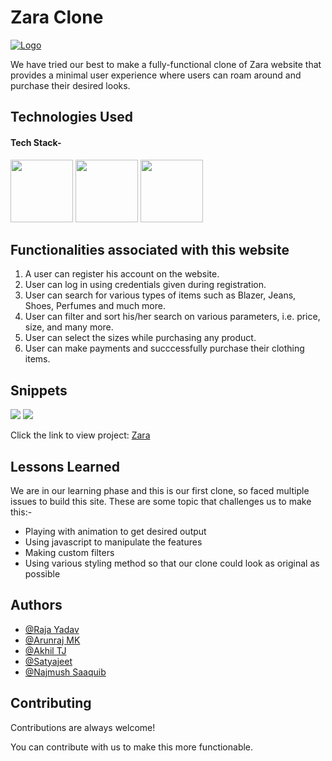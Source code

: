 # Zara Clone

<a href="https://tryme-zara-initial.netlify.app/">![Logo](https://cdn.iconscout.com/icon/free/png-256/zara-3215529-2673947.png)</a>

We have tried our best to make a fully-functional clone of Zara website that provides a minimal user experience where users can roam around and purchase their desired looks.

## Technologies Used

#### Tech Stack-

<p float="left">
    <img src="https://cdn.pixabay.com/photo/2017/08/05/11/16/logo-2582748_640.png" width="100" height="100">
    <img src="https://cdn.pixabay.com/photo/2017/08/05/11/16/logo-2582747_640.png" width="100" height="100">
   <img src="https://raw.githubusercontent.com/krishaayjois21/krishaayjois21/master/assets/javascript.png" width="100" height="100">
 </p>

## Functionalities associated with this website

1. A user can register his account on the website.
2. User can log in using credentials given during registration.
3. User can search for various types of items such as Blazer, Jeans, Shoes, Perfumes and much more.
4. User can filter and sort his/her search on various parameters, i.e. price, size, and many more.
5. User can select the sizes while purchasing any product.
6. User can make payments and succcessfully purchase their clothing items.

## Snippets

<p>
    <img src="https://digitalmarketing.temple.edu/mohamadnoorchowdhury/wp-content/uploads/sites/379/2021/07/zara.png" >
    <img src="https://info.webusability.co.uk/hs-fs/hubfs/zara%20homepage.png?width=1268&name=zara%20homepage.png" >
   </p>
 
 Click the link to view project: 
 <a href="https://zara-final.netlify.app/">Zara</a>
  
## Lessons Learned

We are in our learning phase and this is our first clone, so faced multiple issues to build this site. These are some topic that challenges us to make this:-
- Playing with animation to get desired output
- Using javascript to manipulate the features
- Making custom filters
- Using various styling method so that our clone could look as original as possible

## Authors

- [@Raja Yadav](https://github.com/RajaYadav00)
- [@Arunraj MK](https://github.com/ArunrajMK)
- [@Akhil TJ](https://github.com/akhiltj012)
- [@Satyajeet](https://github.com/SatsAjeet)
- [@Najmush Saaquib](https://github.com/najmushsaaquib)


## Contributing

Contributions are always welcome!

You can contribute with us to make this more functionable.
